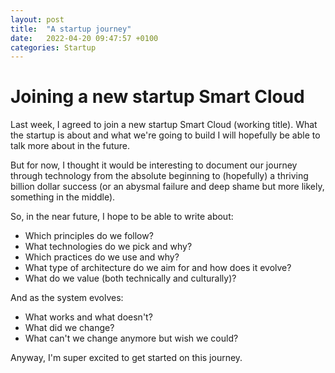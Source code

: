 ```yaml
---
layout: post
title:  "A startup journey"
date:   2022-04-20 09:47:57 +0100
categories: Startup
---
```


# Joining a new startup Smart Cloud

Last week, I agreed to join a new startup Smart Cloud (working title). What the startup is about and what we're going to build I will hopefully be able to talk more about in the future. 

But for now, I thought it would be interesting to document our journey through technology from the absolute beginning to (hopefully) a thriving billion dollar success (or an abysmal failure and deep shame but more likely, something in the middle). 

So, in the near future, I hope to be able to write about:

* Which principles do we follow?
* What technologies do we pick and why?
* Which practices do we use and why?
* What type of architecture do we aim for and how does it evolve?
* What do we value (both technically and culturally)?

And as the system evolves:
* What works and what doesn't?
* What did we change? 
* What can't we change anymore but wish we could?

Anyway, I'm super excited to get started on this journey. 